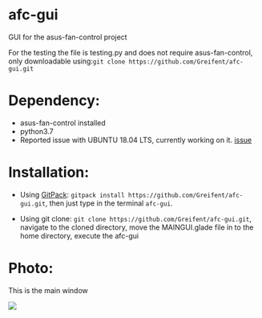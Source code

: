 # afc-gui
GUI for the asus-fan-control project

For the testing the file is testing.py and does not require asus-fan-control, only downloadable using:`git clone https://github.com/Greifent/afc-gui.git`

# Dependency:
* asus-fan-control installed
* python3.7
* Reported issue with UBUNTU 18.04 LTS, currently working on it. [issue](https://github.com/Greifent/afc-gui/issues/10)

# Installation:
 * Using [GitPack](https://github.com/dominiksalvet/gitpack): `gitpack install https://github.com/Greifent/afc-gui.git`, then just type in the terminal `afc-gui`.
 
 * Using git clone: `git clone https://github.com/Greifent/afc-gui.git`, navigate to the cloned directory, move the MAINGUI.glade file in to the home directory, execute the afc-gui
 
# Photo:

This is the main window

![](images/MainWind.png)
